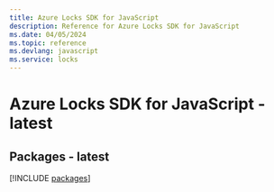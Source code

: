 ```yaml
---
title: Azure Locks SDK for JavaScript
description: Reference for Azure Locks SDK for JavaScript
ms.date: 04/05/2024
ms.topic: reference
ms.devlang: javascript
ms.service: locks
---
```

# Azure Locks SDK for JavaScript - latest
## Packages - latest
[!INCLUDE [packages](locks-index.md)]